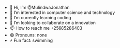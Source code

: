 - 👋 Hi, I’m @MulindwaJonathan
- 👀 I’m interested in computer science and technology 
- 🌱 I’m currently learning coding 
- 💞️ I’m looking to collaborate on a innovation 
- 📫 How to reach me +25685286403
- 😄 Pronouns: none
- ⚡ Fun fact: swimming 

<!---
MulindwaJonathan/MulindwaJonathan is a ✨ special ✨ repository because its `README.md` (this file) appears on your GitHub profile.
You can click the Preview link to take a look at your changes.
--->
